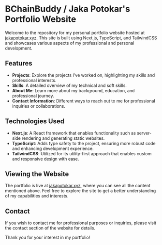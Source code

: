 # BChainBuddy / Jaka Potokar's Portfolio Website

Welcome to the repository for my personal portfolio website hosted at [jakapotokar.xyz](https://jakapotokar.xyz). This site is built using Next.js, TypeScript, and TailwindCSS and showcases various aspects of my professional and personal development.

## Features

- **Projects**: Explore the projects I've worked on, highlighting my skills and professional interests.
- **Skills**: A detailed overview of my technical and soft skills.
- **About Me**: Learn more about my background, education, and professional journey.
- **Contact Information**: Different ways to reach out to me for professional inquiries or collaborations.

## Technologies Used

- **Next.js**: A React framework that enables functionality such as server-side rendering and generating static websites.
- **TypeScript**: Adds type safety to the project, ensuring more robust code and enhancing development experience.
- **TailwindCSS**: Utilized for its utility-first approach that enables custom and responsive design with ease.

## Viewing the Website

The portfolio is live at [jakapotokar.xyz](https://jakapotokar.xyz), where you can see all the content mentioned above. Feel free to explore the site to get a better understanding of my capabilities and interests.

## Contact

If you wish to contact me for professional purposes or inquiries, please visit the contact section of the website for details.

Thank you for your interest in my portfolio!
